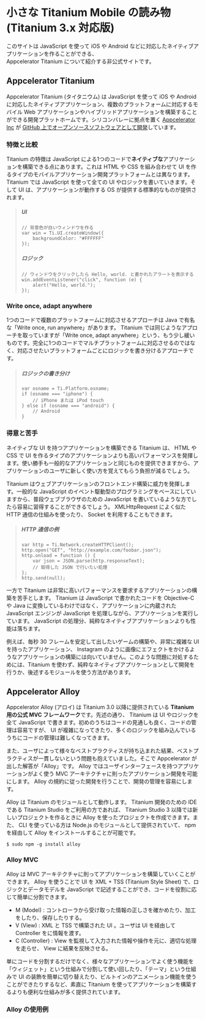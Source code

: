 # 小さな Titanium Mobile の読み物 (Titanium 3.x 対応版)

このサイトは JavaScript を使って iOS や Android などに対応したネイティブアプリケーションを作ることができる、  
Appcelerator Titanium について紹介する非公式サイトです。

## Appcelerator Titanium

Appcelerator Titanium (タイタニウム) は JavaScript を使って iOS や Android に対応したネイティブアプリケーション、複数のプラットフォームに対応するモバイル Web アプリケーションやハイブリッドアプリケーションを構築することができる開発プラットホームです。シリコンバレーに拠点を置く [Appcelerator Inc](http://www.appcelerator.com/) が [GitHub 上でオープンソースソフトウェアとして開発](https://github.com/appcelerator/titanium_mobile)しています。

### 特徴と比較

Titanium の特徴は JavaScript による1つのコードで**ネイティブな**アプリケーションを構築できる点にあります。これは HTML や CSS を組み合わせて UI を作るタイプのモバイルアプリケーション開発プラットフォームとは異なります。 Titanium では JavaScript を使って全ての UI やロジックを書いていきます。そして UI は、アプリケーションが動作する OS が提供する標準的なものが提供されます。

> ##### UI
> ```
> // 背景色が白いウィンドウを作る
> var win = Ti.UI.createWindow({
>     backgroundColor: "#FFFFFF"
> });
> ```
> ##### ロジック
> ```
> // ウィンドウをクリックしたら Hello, world. と書かれたアラートを表示する
> win.addEventListener("click", function (e) {
>     alert("Hello, world.");
> });
> ```

### Write once, adapt anywhere

1つのコードで複数のプラットフォームに対応させるアプローチは Java で有名な「Write once, run anywhere」があります。 Titanium では同じようなアプローチを取っていますが「Write once, adapt anywhere」という、もう少し緩いものです。完全に1つのコードでマルチプラットフォームに対応させるのではなく、対応させたいプラットフォームごとにロジックを書き分けるアプローチです。

> ##### ロジックの書き分け
> ```
> var osname = Ti.Platform.osname;
> if (osname === "iphone") {
>     // iPhone または iPod touch
> } else if (osname === "android") {
>     // Android
> }
> ```

### 得意と苦手

ネイティブな UI を持つアプリケーションを構築できる Titanium は、 HTML や CSS で UI を作るタイプのアプリケーションよりも高いパフォーマンスを発揮します。使い勝手も一般的なアプリケーションと同じものを提供できますから、アプリケーションのユーザに新しく使い方を覚えてもらう負担が減るでしょう。

Titanium はウェブアプリケーションのフロントエンド構築に威力を発揮します。一般的な JavaScript のイベント駆動型のプログラミングをベースにしていますから、普段ウェブブラウザのための JavaScript を書いているような方でしたら容易に習得することができるでしょう。 XMLHttpRequest によく似た HTTP 通信の仕組みを使ったり、 Socket を利用することもできます。

> ##### HTTP 通信の例
> ```
> var http = Ti.Network.createHTTPClient();
> http.open("GET", "http://example.com/foobar.json");
> http.onload = function () {
>     var json = JSON.parse(http.responseText);
>     // 取得した JSON で行いたい処理
> };
> http.send(null);
> ```

一方で Titanium は非常に高いパフォーマンスを要求するアプリケーションの構築を苦手とします。 Titanium は JavaScript で書かれたコードを Objective-C や Java に変換しているわけではなく、アプリケーションに内蔵された JavaScript エンジンが JavaScript を処理しながら、アプリケーションを実行しています。 JavaScript の処理分、純粋なネイティブアプリケーションよりも性能は落ちます。

例えば、毎秒 30 フレームを安定して出したいゲームの構築や、非常に複雑な UI を持ったアプリケーション、 Instagram のように画像にエフェクトをかけるようなアプリケーションの構築には向いていません。このような問題に対処するためには、Titanium を使わず、純粋なネイティブアプリケーションとして開発を行うか、後述するモジュールを使う方法があります。

## Appcelerator Alloy

Appcelerator Alloy (アロイ) は Titanium 3.0 以降に提供されている **Titanium 用の公式 MVC フレームワーク**です。先述の通り、 Titanium は UI やロジックを全て JavaScript で書きます。初めのうちはコードの見通しも良く、コードの管理は容易ですが、 UI が複雑になってきたり、多くのロジックを組み込んでいるうちにコードの管理は難しくなってきます。

また、ユーザによって様々なベストプラクティスが持ち込まれた結果、ベストプラクティスが一貫しないという問題も抱えていました。そこで Appcelerator が出した解答が「Alloy」です。 Alloy ではユーザインターフェースを持つアプリケーションがよく使う MVC アーキテクチャに則ったアプリケーション開発を可能にします。 Alloy の規約に従った開発を行うことで、開発の管理を容易にします。

Alloy は Titanium のモジュールとして動作します。 Titanium 開発のための IDE である Titanium Studio をご利用の方であれば、 Titanium Studio 3 以降では新しいプロジェクトを作るときに Alloy を使ったプロジェクトを作成できます。また、 CLI を使っている方は Node.js のモジュールとして提供されていて、 npm を経由して Alloy をインストールすることが可能です。

```
$ sudo npm -g install alloy
```

### Alloy MVC

Alloy は MVC アーキテクチャに則ってアプリケーションを構築していくことができます。 Alloy を使うことで UI を XML + TSS (Titanium Style Sheet) で、ロジックとデータモデルを JavaScript で記述することができ、コードを役割に応じて簡単に分割できます。

* M (Model) : コントローラから受け取った情報の正しさを確かめたり、加工をしたり、保存したりする。
* V (View) : XML と TSS で構築された UI 。ユーザは UI を経由して Controller をに情報を渡す。
* C (Controller) : View を監視して入力された情報や操作を元に、適切な処理を走らせ、 View に結果を反映させる。

単にコードを分割するだけでなく、様々なアプリケーションでよく使う機能を「ウィジェット」という仕組みで分割して使い回したり、「テーマ」という仕組みで UI の装飾を簡単に切り替えたり、ビルトインのアニメーション機能を使うことができたりするなど、素直に Titanium を使ってアプリケーションを構築するよりも便利な仕組みが多く提供されています。

### Alloy の使用例